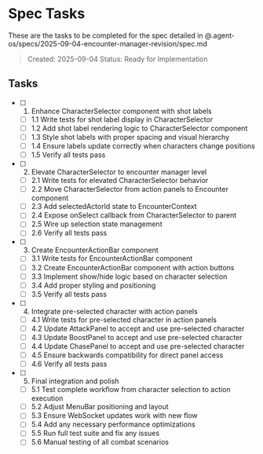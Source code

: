 # Spec Tasks

These are the tasks to be completed for the spec detailed in @.agent-os/specs/2025-09-04-encounter-manager-revision/spec.md

> Created: 2025-09-04
> Status: Ready for Implementation

## Tasks

- [ ] 1. Enhance CharacterSelector component with shot labels
  - [ ] 1.1 Write tests for shot label display in CharacterSelector
  - [ ] 1.2 Add shot label rendering logic to CharacterSelector component
  - [ ] 1.3 Style shot labels with proper spacing and visual hierarchy
  - [ ] 1.4 Ensure labels update correctly when characters change positions
  - [ ] 1.5 Verify all tests pass

- [ ] 2. Elevate CharacterSelector to encounter manager level
  - [ ] 2.1 Write tests for elevated CharacterSelector behavior
  - [ ] 2.2 Move CharacterSelector from action panels to Encounter component
  - [ ] 2.3 Add selectedActorId state to EncounterContext
  - [ ] 2.4 Expose onSelect callback from CharacterSelector to parent
  - [ ] 2.5 Wire up selection state management
  - [ ] 2.6 Verify all tests pass

- [ ] 3. Create EncounterActionBar component
  - [ ] 3.1 Write tests for EncounterActionBar component
  - [ ] 3.2 Create EncounterActionBar component with action buttons
  - [ ] 3.3 Implement show/hide logic based on character selection
  - [ ] 3.4 Add proper styling and positioning
  - [ ] 3.5 Verify all tests pass

- [ ] 4. Integrate pre-selected character with action panels
  - [ ] 4.1 Write tests for pre-selected character in action panels
  - [ ] 4.2 Update AttackPanel to accept and use pre-selected character
  - [ ] 4.3 Update BoostPanel to accept and use pre-selected character
  - [ ] 4.4 Update ChasePanel to accept and use pre-selected character
  - [ ] 4.5 Ensure backwards compatibility for direct panel access
  - [ ] 4.6 Verify all tests pass

- [ ] 5. Final integration and polish
  - [ ] 5.1 Test complete workflow from character selection to action execution
  - [ ] 5.2 Adjust MenuBar positioning and layout
  - [ ] 5.3 Ensure WebSocket updates work with new flow
  - [ ] 5.4 Add any necessary performance optimizations
  - [ ] 5.5 Run full test suite and fix any issues
  - [ ] 5.6 Manual testing of all combat scenarios